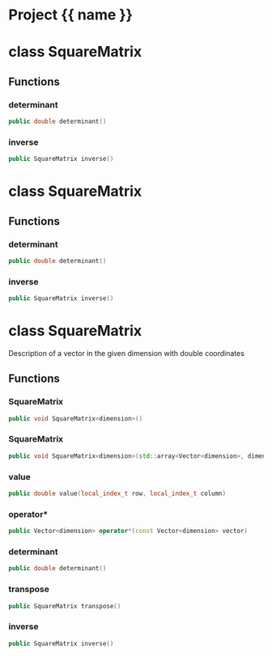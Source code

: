 <script setup>
import {useRoute} from 'vitepress'
const {path} = useRoute()
const tokens = path.split('/')
const words = tokens[2].split('-');
for (let i = 0; i < words.length; i++) {
    words[i] = words[i].charAt(0).toUpperCase() + words[i].slice(1);
    words[i] = words[i].replace('geode', 'Geode')
}
const name = words.join('-');
</script>
# Project {{ name }}

# class SquareMatrix


## Functions

### determinant

```cpp
public double determinant()
```


### inverse

```cpp
public SquareMatrix inverse()
```




# class SquareMatrix


## Functions

### determinant

```cpp
public double determinant()
```


### inverse

```cpp
public SquareMatrix inverse()
```




# class SquareMatrix


 Description of a vector in the given dimension with double coordinates



## Functions

### SquareMatrix

```cpp
public void SquareMatrix<dimension>()
```


### SquareMatrix

```cpp
public void SquareMatrix<dimension>(std::array<Vector<dimension>, dimension> matrix_rows)
```


### value

```cpp
public double value(local_index_t row, local_index_t column)
```


### operator*

```cpp
public Vector<dimension> operator*(const Vector<dimension> vector)
```


### determinant

```cpp
public double determinant()
```

### transpose

```cpp
public SquareMatrix transpose()
```


### inverse

```cpp
public SquareMatrix inverse()
```



